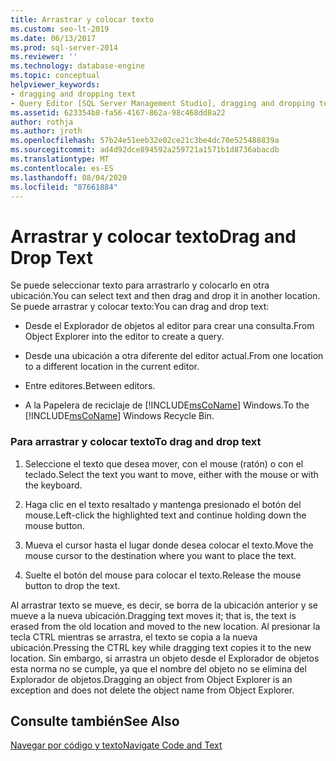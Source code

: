 ```yaml
---
title: Arrastrar y colocar texto
ms.custom: seo-lt-2019
ms.date: 06/13/2017
ms.prod: sql-server-2014
ms.reviewer: ''
ms.technology: database-engine
ms.topic: conceptual
helpviewer_keywords:
- dragging and dropping text
- Query Editor [SQL Server Management Studio], dragging and dropping text
ms.assetid: 623354b8-fa56-4167-862a-98c468dd8a22
author: rothja
ms.author: jroth
ms.openlocfilehash: 57b24e51eeb32e02ce21c3be4dc70e525488839a
ms.sourcegitcommit: ad4d92dce894592a259721a1571b1d8736abacdb
ms.translationtype: MT
ms.contentlocale: es-ES
ms.lasthandoff: 08/04/2020
ms.locfileid: "87661884"
---
```

# <a name="drag-and-drop-text"></a><span data-ttu-id="fe612-102">Arrastrar y colocar texto</span><span class="sxs-lookup"><span data-stu-id="fe612-102">Drag and Drop Text</span></span>
  <span data-ttu-id="fe612-103">Se puede seleccionar texto para arrastrarlo y colocarlo en otra ubicación.</span><span class="sxs-lookup"><span data-stu-id="fe612-103">You can select text and then drag and drop it in another location.</span></span> <span data-ttu-id="fe612-104">Se puede arrastrar y colocar texto:</span><span class="sxs-lookup"><span data-stu-id="fe612-104">You can drag and drop text:</span></span>  
  
-   <span data-ttu-id="fe612-105">Desde el Explorador de objetos al editor para crear una consulta.</span><span class="sxs-lookup"><span data-stu-id="fe612-105">From Object Explorer into the editor to create a query.</span></span>  
  
-   <span data-ttu-id="fe612-106">Desde una ubicación a otra diferente del editor actual.</span><span class="sxs-lookup"><span data-stu-id="fe612-106">From one location to a different location in the current editor.</span></span>  
  
-   <span data-ttu-id="fe612-107">Entre editores.</span><span class="sxs-lookup"><span data-stu-id="fe612-107">Between editors.</span></span>  
  
-   <span data-ttu-id="fe612-108">A la Papelera de reciclaje de [!INCLUDE[msCoName](../../includes/msconame-md.md)] Windows.</span><span class="sxs-lookup"><span data-stu-id="fe612-108">To the [!INCLUDE[msCoName](../../includes/msconame-md.md)] Windows Recycle Bin.</span></span>  
  
### <a name="to-drag-and-drop-text"></a><span data-ttu-id="fe612-109">Para arrastrar y colocar texto</span><span class="sxs-lookup"><span data-stu-id="fe612-109">To drag and drop text</span></span>  
  
1.  <span data-ttu-id="fe612-110">Seleccione el texto que desea mover, con el mouse (ratón) o con el teclado.</span><span class="sxs-lookup"><span data-stu-id="fe612-110">Select the text you want to move, either with the mouse or with the keyboard.</span></span>  
  
2.  <span data-ttu-id="fe612-111">Haga clic en el texto resaltado y mantenga presionado el botón del mouse.</span><span class="sxs-lookup"><span data-stu-id="fe612-111">Left-click the highlighted text and continue holding down the mouse button.</span></span>  
  
3.  <span data-ttu-id="fe612-112">Mueva el cursor hasta el lugar donde desea colocar el texto.</span><span class="sxs-lookup"><span data-stu-id="fe612-112">Move the mouse cursor to the destination where you want to place the text.</span></span>  
  
4.  <span data-ttu-id="fe612-113">Suelte el botón del mouse para colocar el texto.</span><span class="sxs-lookup"><span data-stu-id="fe612-113">Release the mouse button to drop the text.</span></span>  
  
 <span data-ttu-id="fe612-114">Al arrastrar texto se mueve, es decir, se borra de la ubicación anterior y se mueve a la nueva ubicación.</span><span class="sxs-lookup"><span data-stu-id="fe612-114">Dragging text moves it; that is, the text is erased from the old location and moved to the new location.</span></span> <span data-ttu-id="fe612-115">Al presionar la tecla CTRL mientras se arrastra, el texto se copia a la nueva ubicación.</span><span class="sxs-lookup"><span data-stu-id="fe612-115">Pressing the CTRL key while dragging text copies it to the new location.</span></span> <span data-ttu-id="fe612-116">Sin embargo, si arrastra un objeto desde el Explorador de objetos esta norma no se cumple, ya que el nombre del objeto no se elimina del Explorador de objetos.</span><span class="sxs-lookup"><span data-stu-id="fe612-116">Dragging an object from Object Explorer is an exception and does not delete the object name from Object Explorer.</span></span>  
  
## <a name="see-also"></a><span data-ttu-id="fe612-117">Consulte también</span><span class="sxs-lookup"><span data-stu-id="fe612-117">See Also</span></span>  
 [<span data-ttu-id="fe612-118">Navegar por código y texto</span><span class="sxs-lookup"><span data-stu-id="fe612-118">Navigate Code and Text</span></span>](navigate-code-and-text.md)  
  
  
